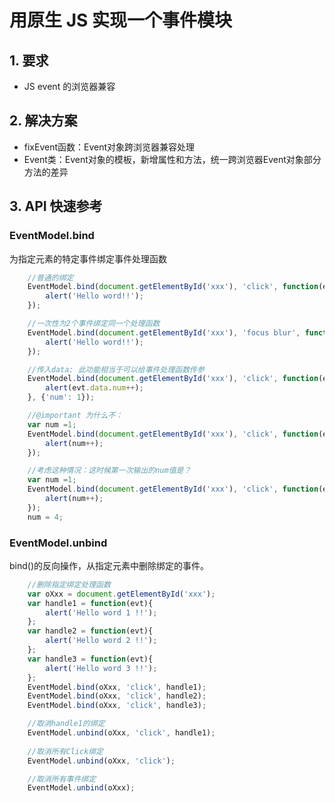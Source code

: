 # 用原生 JS 实现一个事件模块


## 1. 要求

- JS event 的浏览器兼容

## 2. 解决方案

- fixEvent函数：Event对象跨浏览器兼容处理
- Event类：Event对象的模板，新增属性和方法，统一跨浏览器Event对象部分方法的差异


## 3. API 快速参考

### EventModel.bind

为指定元素的特定事件绑定事件处理函数

```javascript
    //普通的绑定
    EventModel.bind(document.getElementById('xxx'), 'click', function(evt){
        alert('Hello word!!');
    });

    //一次性为2个事件绑定同一个处理函数
    EventModel.bind(document.getElementById('xxx'), 'focus blur', function(evt){
        alert('Hello word!!');
    });

    //传入data: 此功能相当于可以给事件处理函数传参
    EventModel.bind(document.getElementById('xxx'), 'click', function(evt){
        alert(evt.data.num++);
    }, {'num': 1});

    //@important 为什么不：
    var num =1;
    EventModel.bind(document.getElementById('xxx'), 'click', function(evt){
        alert(num++);
    });

    //考虑这种情况：这时候第一次输出的num值是？
    var num =1;
    EventModel.bind(document.getElementById('xxx'), 'click', function(evt){
        alert(num++);
    });
    num = 4;
```

### EventModel.unbind

bind()的反向操作，从指定元素中删除绑定的事件。

```javascript
    //删除指定绑定处理函数
    var oXxx = document.getElementById('xxx');
    var handle1 = function(evt){
        alert('Hello word 1 !!');
    };
    var handle2 = function(evt){
        alert('Hello word 2 !!');
    };
    var handle3 = function(evt){
        alert('Hello word 3 !!');
    };
    EventModel.bind(oXxx, 'click', handle1);
    EventModel.bind(oXxx, 'click', handle2);
    EventModel.bind(oXxx, 'click', handle3);

    //取消handle1的绑定
    EventModel.unbind(oXxx, 'click', handle1);
    
    //取消所有Click绑定
    EventModel.unbind(oXxx, 'click');

    //取消所有事件绑定
    EventModel.unbind(oXxx);
```